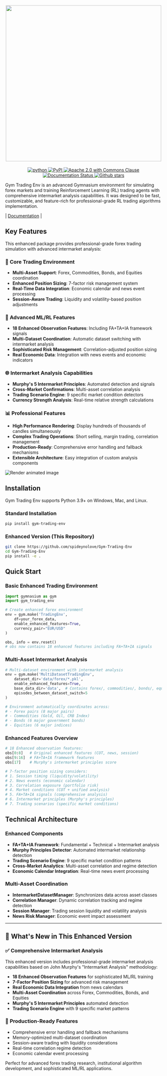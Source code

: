 
<h1 align='center'>
   <img src = 'https://github.com/ClementPerroud/Gym-Trading-Env/raw/main/docs/source/images/logo_light-bg.png' width='500'>
</h1>

<section class="shields" align="center">
   <a href="https://www.python.org/">
      <img src="https://img.shields.io/badge/python-v3-brightgreen.svg"
         alt="python">
   </a>
   <a href="https://pypi.org/project/gym-trading-env/">
      <img src="https://img.shields.io/badge/pypi-v1.1.3-brightgreen.svg"
         alt="PyPI">
   </a>
   <a href="https://github.com/ClementPerroud/Gym-Trading-Env/blob/main/LICENSE.txt">
   <img src="https://img.shields.io/badge/license-MIT%202.0%20Clause-green"
         alt="Apache 2.0 with Commons Clause">
   </a>
   <a href='https://gym-trading-env.readthedocs.io/en/latest/?badge=latest'>
         <img src='https://readthedocs.org/projects/gym-trading-env/badge/?version=latest' alt='Documentation Status' />
   </a>
   <a href="https://github.com/ClementPerroud/Gym-Trading-Env">
      <img src="https://img.shields.io/github/stars/ClementPerroud/gym-trading-env?style=social" alt="Github stars">
   </a>
</section>
  
Gym Trading Env is an advanced Gymnasium environment for simulating forex markets and training Reinforcement Learning (RL) trading agents with comprehensive intermarket analysis capabilities.
It was designed to be fast, customizable, and feature-rich for professional-grade RL trading algorithms implementation.


| [Documentation](https://gym-trading-env.readthedocs.io/en/latest/index.html) |


Key Features
---------------

This enhanced package provides professional-grade forex trading simulation with advanced intermarket analysis:

### 🚀 **Core Trading Environment**
* **Multi-Asset Support**: Forex, Commodities, Bonds, and Equities coordination
* **Enhanced Position Sizing**: 7-factor risk management system
* **Real-Time Data Integration**: Economic calendar and news event processing
* **Session-Aware Trading**: Liquidity and volatility-based position adjustments

### 🧠 **Advanced ML/RL Features**
* **18 Enhanced Observation Features**: Including FA+TA+IA framework signals
* **Multi-Dataset Coordination**: Automatic dataset switching with intermarket analysis
* **Sophisticated Risk Management**: Correlation-adjusted position sizing
* **Real Economic Data**: Integration with news events and economic indicators

### 🌐 **Intermarket Analysis Capabilities**
* **Murphy's 5 Intermarket Principles**: Automated detection and signals
* **Cross-Market Confirmations**: Multi-asset correlation analysis
* **Trading Scenario Engine**: 9 specific market condition detectors
* **Currency Strength Analysis**: Real-time relative strength calculations

### 📊 **Professional Features**
* **High Performance Rendering**: Display hundreds of thousands of candles simultaneously
* **Complex Trading Operations**: Short selling, margin trading, correlation management
* **Production-Ready**: Comprehensive error handling and fallback mechanisms
* **Extensible Architecture**: Easy integration of custom analysis components 

![Render animated image](https://raw.githubusercontent.com/ClementPerroud/Gym-Trading-Env/main/docs/source/images/render.gif)

Installation
---------------

Gym Trading Env supports Python 3.9+ on Windows, Mac, and Linux. 

### Standard Installation
```bash
pip install gym-trading-env
```

### Enhanced Version (This Repository)
```bash
git clone https://github.com/spideynolove/Gym-Trading-Env
cd Gym-Trading-Env
pip install -e .
```

Quick Start
-----------

### Basic Enhanced Trading Environment
```python
import gymnasium as gym
import gym_trading_env

# Create enhanced forex environment
env = gym.make('TradingEnv',
    df=your_forex_data,
    enable_enhanced_features=True,
    currency_pair="EUR/USD"
)

obs, info = env.reset()
# obs now contains 18 enhanced features including FA+TA+IA signals
```

### Multi-Asset Intermarket Analysis
```python
# Multi-dataset environment with intermarket analysis
env = gym.make('MultiDatasetTradingEnv',
    dataset_dir='data/forex/*.pkl',
    enable_enhanced_features=True,
    base_data_dir='data',  # Contains forex/, commodities/, bonds/, equities/
    episodes_between_dataset_switch=5
)

# Environment automatically coordinates across:
# - Forex pairs (8 major pairs)
# - Commodities (Gold, Oil, CRB Index)  
# - Bonds (6 major government bonds)
# - Equities (6 major indices)
```

### Enhanced Features Overview
```python
# 18 Enhanced observation features:
obs[0:8]   # Original enhanced features (COT, news, session)
obs[9:16]  # FA+TA+IA framework features
obs[17]    # Murphy's intermarket principles score

# 7-factor position sizing considers:
# 1. Session timing (liquidity/volatility)
# 2. News events (economic calendar)  
# 3. Correlation exposure (portfolio risk)
# 4. Market conditions (COT + unified analysis)
# 5. FA+TA+IA signals (comprehensive analysis)
# 6. Intermarket principles (Murphy's principles)
# 7. Trading scenarios (specific market conditions)
```

Technical Architecture
---------------------

### Enhanced Components
- **FA+TA+IA Framework**: Fundamental + Technical + Intermarket analysis
- **Murphy Principles Detector**: Automated intermarket relationship detection
- **Trading Scenario Engine**: 9 specific market condition patterns
- **Cross-Market Analytics**: Multi-asset correlation and regime detection
- **Economic Calendar Integration**: Real-time news event processing

### Multi-Asset Coordination
- **IntermarketDatasetManager**: Synchronizes data across asset classes
- **Correlation Manager**: Dynamic correlation tracking and regime detection  
- **Session Manager**: Trading session liquidity and volatility analysis
- **News Risk Manager**: Economic event impact assessment

-----------------------------------------------------------------------------------------------

## 🎯 What's New in This Enhanced Version

### ✅ **Comprehensive Intermarket Analysis**
This enhanced version includes professional-grade intermarket analysis capabilities based on John Murphy's "Intermarket Analysis" methodology:

- **18 Enhanced Observation Features** for sophisticated ML/RL training
- **7-Factor Position Sizing** for advanced risk management
- **Real Economic Data Integration** from news calendars
- **Multi-Asset Coordination** across Forex, Commodities, Bonds, and Equities
- **Murphy's 5 Intermarket Principles** automated detection
- **Trading Scenario Engine** with 9 specific market patterns

### 🚀 **Production-Ready Features**
- Comprehensive error handling and fallback mechanisms
- Memory-optimized multi-dataset coordination
- Session-aware trading with liquidity considerations
- Real-time correlation regime detection
- Economic calendar event processing

Perfect for advanced forex trading research, institutional algorithm development, and sophisticated ML/RL applications.
